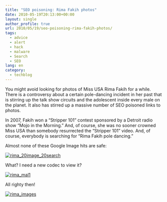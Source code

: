 ```yaml
---
title: "SEO poisoning: Rima Fakih photos"
date: 2010-05-19T20:13:00+00:00
layout: single
author_profile: true
url: 2010/05/19/seo-poisoning-rima-fakih-photos/
tags:
  - advice
  - alert
  - hack
  - malware
  - Search
  - SEO
lang: en
category: 
  - techblog
---
```

You might avoid looking for photos of Miss USA Rima Fakih for a while. There is a controversy about a certain pole-dancing incident in her past that is stirring up the talk show circuits and the adolescent inside every male on the planet. It also has stirred up a massive number of SEO poisoned links to photos.

In 2007, Fakih won a “Stripper 101” contest sponsored by a Detroit radio show “Mojo in the Morning.” And, of course, she was no sooner crowned Miss USA than somebody resurrected the “Stripper 101” video. And, of course, everybody is searching for “Rima Fakih pole dancing.”

Almost none of these Google Image hits are safe:

[![rima_20image_20search](http://lh4.ggpht.com/_vaUVXcmC3OI/S_Q_JM-L1JI/AAAAAAAACPU/zYLshR8JVhM/rima_20image_20search_thumb%5B2%5D.png?imgmax=800 "rima_20image_20search")](http://lh5.ggpht.com/_vaUVXcmC3OI/S_Q_Dgv65_I/AAAAAAAACPQ/1mebwi7WTes/s1600-h/rima_20image_20search%5B4%5D.png) 

What? I need a new codec to view it?

[![rima_mal1](http://lh3.ggpht.com/_vaUVXcmC3OI/S_Q_M7unV9I/AAAAAAAACPc/vUwnZAx2nVY/rima_mal1_thumb%5B2%5D.jpg?imgmax=800 "rima_mal1")](http://lh4.ggpht.com/_vaUVXcmC3OI/S_Q_K1aIFsI/AAAAAAAACPY/WcFhC5LHv8M/s1600-h/rima_mal1%5B4%5D.jpg) 

All righty then!

[![rima_images](http://lh3.ggpht.com/_vaUVXcmC3OI/S_Q_RrLwRcI/AAAAAAAACPk/5gz3fQPVWXY/rima_images_thumb%5B3%5D.jpg?imgmax=800 "rima_images")](http://lh3.ggpht.com/_vaUVXcmC3OI/S_Q_PO0KRtI/AAAAAAAACPg/UiqbJipgunM/s1600-h/rima_images%5B5%5D.jpg)